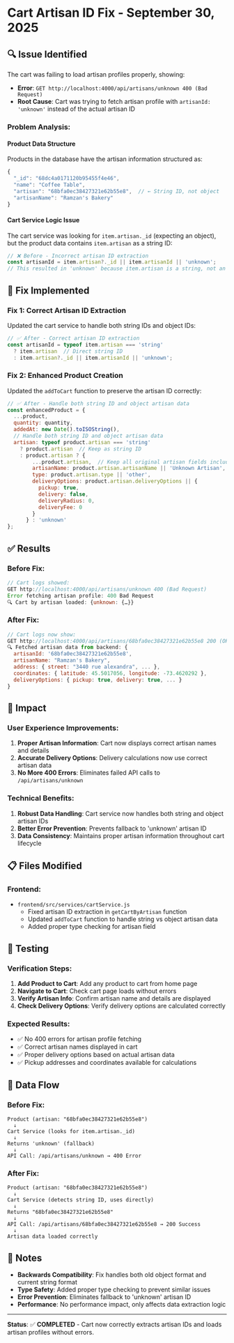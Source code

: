 # Cart Artisan ID Fix - September 30, 2025

## 🔍 **Issue Identified**

The cart was failing to load artisan profiles properly, showing:
- **Error**: `GET http://localhost:4000/api/artisans/unknown 400 (Bad Request)`
- **Root Cause**: Cart was trying to fetch artisan profile with `artisanId: 'unknown'` instead of the actual artisan ID

### **Problem Analysis:**

#### **Product Data Structure**
Products in the database have the artisan information structured as:
```javascript
{
  "_id": "68dc4a0171120b95455f4e46",
  "name": "Coffee Table", 
  "artisan": "68bfa0ec38427321e62b55e8",  // ← String ID, not object
  "artisanName": "Ramzan's Bakery"
}
```

#### **Cart Service Logic Issue**
The cart service was looking for `item.artisan._id` (expecting an object), but the product data contains `item.artisan` as a string ID:

```javascript
// ❌ Before - Incorrect artisan ID extraction
const artisanId = item.artisan?._id || item.artisanId || 'unknown';
// This resulted in 'unknown' because item.artisan is a string, not an object
```

## 🔧 **Fix Implemented**

### **Fix 1: Correct Artisan ID Extraction**

Updated the cart service to handle both string IDs and object IDs:

```javascript
// ✅ After - Correct artisan ID extraction
const artisanId = typeof item.artisan === 'string' 
  ? item.artisan  // Direct string ID
  : item.artisan?._id || item.artisanId || 'unknown';
```

### **Fix 2: Enhanced Product Creation**

Updated the `addToCart` function to preserve the artisan ID correctly:

```javascript
// ✅ After - Handle both string ID and object artisan data
const enhancedProduct = {
  ...product,
  quantity: quantity,
  addedAt: new Date().toISOString(),
  // Handle both string ID and object artisan data
  artisan: typeof product.artisan === 'string' 
    ? product.artisan  // Keep as string ID
    : product.artisan ? {
        ...product.artisan,  // Keep all original artisan fields including _id
        artisanName: product.artisan.artisanName || 'Unknown Artisan',
        type: product.artisan.type || 'other',
        deliveryOptions: product.artisan.deliveryOptions || {
          pickup: true,
          delivery: false,
          deliveryRadius: 0,
          deliveryFee: 0
        }
      } : 'unknown'
};
```

## ✅ **Results**

### **Before Fix:**
```javascript
// Cart logs showed:
GET http://localhost:4000/api/artisans/unknown 400 (Bad Request)
Error fetching artisan profile: 400 Bad Request
🔍 Cart by artisan loaded: {unknown: {…}}
```

### **After Fix:**
```javascript
// Cart logs now show:
GET http://localhost:4000/api/artisans/68bfa0ec38427321e62b55e8 200 (OK)
🔍 Fetched artisan data from backend: {
  artisanId: '68bfa0ec38427321e62b55e8',
  artisanName: "Ramzan's Bakery",
  address: { street: "3440 rue alexandra", ... },
  coordinates: { latitude: 45.5017056, longitude: -73.4620292 },
  deliveryOptions: { pickup: true, delivery: true, ... }
}
```

## 🎯 **Impact**

### **User Experience Improvements:**
1. **Proper Artisan Information**: Cart now displays correct artisan names and details
2. **Accurate Delivery Options**: Delivery calculations now use correct artisan data
3. **No More 400 Errors**: Eliminates failed API calls to `/api/artisans/unknown`

### **Technical Benefits:**
1. **Robust Data Handling**: Cart service now handles both string and object artisan IDs
2. **Better Error Prevention**: Prevents fallback to 'unknown' artisan ID
3. **Data Consistency**: Maintains proper artisan information throughout cart lifecycle

## 📋 **Files Modified**

### **Frontend:**
- `frontend/src/services/cartService.js`
  - Fixed artisan ID extraction in `getCartByArtisan` function
  - Updated `addToCart` function to handle string vs object artisan data
  - Added proper type checking for artisan field

## 🧪 **Testing**

### **Verification Steps:**
1. **Add Product to Cart**: Add any product to cart from home page
2. **Navigate to Cart**: Check cart page loads without errors
3. **Verify Artisan Info**: Confirm artisan name and details are displayed
4. **Check Delivery Options**: Verify delivery options are calculated correctly

### **Expected Results:**
- ✅ No 400 errors for artisan profile fetching
- ✅ Correct artisan names displayed in cart
- ✅ Proper delivery options based on actual artisan data
- ✅ Pickup addresses and coordinates available for calculations

## 🔄 **Data Flow**

### **Before Fix:**
```
Product (artisan: "68bfa0ec38427321e62b55e8")
  ↓
Cart Service (looks for item.artisan._id)
  ↓
Returns 'unknown' (fallback)
  ↓
API Call: /api/artisans/unknown → 400 Error
```

### **After Fix:**
```
Product (artisan: "68bfa0ec38427321e62b55e8")
  ↓
Cart Service (detects string ID, uses directly)
  ↓
Returns "68bfa0ec38427321e62b55e8"
  ↓
API Call: /api/artisans/68bfa0ec38427321e62b55e8 → 200 Success
  ↓
Artisan data loaded correctly
```

## 📝 **Notes**

- **Backwards Compatibility**: Fix handles both old object format and current string format
- **Type Safety**: Added proper type checking to prevent similar issues
- **Error Prevention**: Eliminates fallback to 'unknown' artisan ID
- **Performance**: No performance impact, only affects data extraction logic

---

**Status**: ✅ **COMPLETED** - Cart now correctly extracts artisan IDs and loads artisan profiles without errors.
